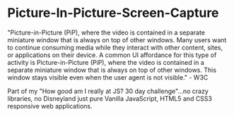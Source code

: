 # Picture-In-Picture-Screen-Capture
"Picture-in-Picture (PiP), where the video is contained in a separate miniature window that is always on top of other windows. Many users want to continue consuming media while they interact with other content, sites, or applications on their device. A common UI affordance for this type of activity is Picture-in-Picture (PiP), where the video is contained in a separate miniature window that is always on top of other windows. This window stays visible even when the user agent is not visible." - W3C


Part of my "How good am I really at JS? 30 day challenge"...no crazy libraries, no Disneyland just pure Vanilla JavaScript, HTML5 and CSS3 responsive web applications.
